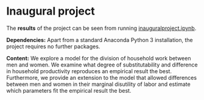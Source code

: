 # Inaugural project

The **results** of the project can be seen from running [inauguralproject.ipynb](inauguralproject.ipynb).

**Dependencies:** Apart from a standard Anaconda Python 3 installation, the project requires no further packages.

**Content:** We explore a model for the division of household work between men and women. We examine what degree of substitutability and difference in household productivity reproduces an empirical result the best. Furthermore, we provide an extension to the model that allowed differences between men and women in their marginal disutility of labor and estimate which parameters fit the empirical result the best.
